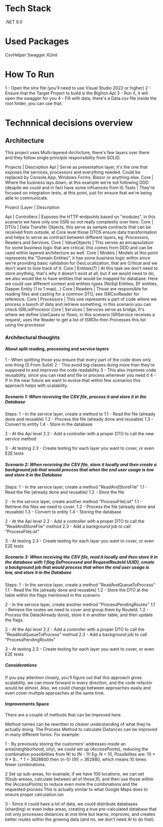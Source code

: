 # Tech Stack
.NET 9.0

# Used Packages
CsvHelper
Swagger
XUnit

# How To Run
1 - Open the slnx file (you'll need to use Visual Studio 2022 or higher)
2 - Ensure that the Target Project to build is the BigIron.Api
3 - Run it, it will open the swagger for you
4 - Fill with data, there's a Data.csv file inside the root folder, you can use that.

# Technnical decisions overview

## Architecture
This project uses Multi-layered-Archicture, there's few layers over there and they follow single principle responsibility from SOLID.

Projects | Description
Api | Serve as presentation layer, it's the one that exposes the services, processors and everything needed. Could be replaced by Console.App, Windows Forms, Blazor or anything else.
Core | Where the business lays down, at this example we're not following DDD (despite we could and in fact have some influences from it)
Tests | They're focused on integration tests, at this point, just for ensure that we're being able to communicate.

Project |Layer | Description

Api | Controllers | Exposes the HTTP endpoints based on "modules", in this scenario we have only one (ISR) so not really complexity over here.
Core | DTOs | Data Transfer Objects, this serve as sample contracts that can be received from outside, at Core level those DTOS ensure data transformation and helps to serve as contract between different layers, eg. Processors, Readers and Services.
Core | ValueObjects | This serves as encapsulation for some business logic that are critical, this comes from DDD and can be used within layered architecture as well. 
Core | Models | Models at this point represents the "Domain Entities", it has some business logic within since we're providing basic validation for GeoLocalization, that are Critical and we don't want to lose track of it.
Core | Entities(?) | At this task we don't need to store anything, that's why it doesn't exist at all, but if we would need to do, we also would like to have entities that would be mapped for database. Here we could use different context and entities types (NoSql Entities, EF entities, Dapper Entity (1 to 1 map)...)
Core | Readers | Those are responsible for reading files and casting for a common DTO, see ISRCsvReader for reference.
Core | Processors | This one represents a part of code where we process a bunch of data and retrieve something, in this scenario you can check ISRListProcesor
Core | Services | Services serve as bridge, It's where we define UseCases or flows, in this scenario ISRService receives a request, uses the Reader to get a list of ISRDto then Processes this list using the processor

### Architectural thoughts

#### About split reading, processing and service layers
1 - When splitting those you ensure that every part of the code does only one thing (S From Solid)
2 - This avoid big classes doing more than they're supposed to and improves the code readability
3 - This also improves code reusability, since you can read and file or process whenever you need it
4 - If in the near future we want to evolve that within few scenarios this approach helps with scalability.

##### Scenario 1: When receiving the CSV file, process it and store it in the Database

Steps:
1 - In the service layer, create a method to 
    1.1 - Read the file (already done and reusable)
    1.2 - Process the file (already done and reusable)
    1.3 - Convert to entity 
    1.4 - Store in the database

2 - At the Api level
   2.2 - Add a controller with a proper DTO to call the new service method

3 - At testing
   2.3 - Create testing for each layer you want to cover, or even E2E tests


##### Scenario 2: When receiving the CSV file, store it locally and then create a background job that would process that when the end user usage is low and store it in the Database

Steps:
1 - In the service layer, create a method "ReadAndStoreFile"
    1.1 - Read the file (already done and reusable)
    1.2 - Store the file
 
2 - In the service layer, create another method "ProcessFileList"
    1.1 - Retrieve the files we need to cover.
    1.2 - Process the file (already done and reusable)
    1.3 - Convert to entity
    1.4 - Storing the database

2 - At the Api level
   2.2 - Add a controller with a proper DTO to call the "ReadAndStoreFile" method
   2.3 - Add a background job to call "ProcessFileList"

3 - At testing
   2.3 - Create testing for each layer you want to cover, or even E2E tests


##### Scenario 3: When receiving the CSV file, read it locally and then store it in the database with 1 flag (IsProcessed and RequestRouteId UUID), create a background job that would process that when the end user usage is low, and store it in the Database

Steps:
1 - In the service layer, create a method "ReadAndQueueToProcess"
    1.1 - Read the file (already done and reusable)
    1.2 - Store the DTO at the table within the flags mentioned in the scenario
 
2 - In the service layer, create another method "ProcessPendingRoutes"
    1.1 - Retrieve the routes we need to cover and group them by RouteId.
    1.2 - Process the Data(Already done), store it in another table, and then update the flags.
    
2 - At the Api level
   2.2 - Add a controller with a proper DTO to call the "ReadAndQueueToProcess" method
   2.3 - Add a background job to call "ProcessPendingRoutes"

3 - At testing
   2.3 - Create testing for each layer you want to cover, or even E2E tests

##### Considerations

If you pay attention closely, you'll figure out that this approach gives scalability, we can move forward in every direction, and the code refactor would be almost. Also, we could change between approaches easily
and even cover multiple approaches at the same time.


#### Improvements Space

There are a couple of methods that can be improved here.

Method names can be rewritten to clearer understanding of what they're actually doing.
The Process Method to calculate Distances can be improved in many different forms.
For example:

1 - By previously storing the customers' addresses inside an area(neighborhood, city), we could set up (AccessPoints), reducing the combination possibilities from N! to (N - 1)!
Eg: N = 10, Possibilites are: 10 * 9 * 8... * 1 = 3628800 then (n-1)! (9!) = 362880, which means 10 times fewer combinations.

2 Set up sub-areas, for example, if we have 100 locations, we can set 10sub-areass, calculate between all of those,10, and then use those within the (AccessPoints) to reduce even more the combinations and the requested process
This is actually similar to what Google Maps does to ensure proper calculation.ion

3 - Since it could have a lot of data, we could distribute databases (sharding) or even index areas, creating a true pre-calculated database that not only processes distances at one time 
but learns, improves, and creates better routes within the growing data (and no, we don't need AI to do that).










